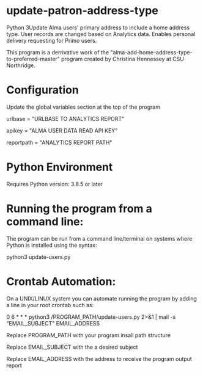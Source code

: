 # update-patron-address-type
Python 3Update Alma users' primary address to include a home address type. User records are changed based on Analytics data. Enables personal delivery requesting for Primo users. 

This program is a derrivative work of the "alma-add-home-address-type-to-preferred-master" program created by Christina Hennessey at CSU Northridge. 

# Configuration
Update the global variables section at the top of the program

urlbase = "URLBASE TO ANALYTICS REPORT"

apikey = "ALMA USER DATA READ API KEY"

reportpath = "ANALYTICS REPORT PATH"

# Python Environment
Requires Python version: 3.8.5 or later

# Running the program from a command line:
The program can be run from a command line/terminal on systems where Python is installed using the syntax:

python3 update-users.py

# Crontab Automation:
On a UNIX/LINUX system you can automate running the program by adding a line in your root crontab such as:

0 6 * * * python3 /PROGRAM_PATH/update-users.py 2>&1 | mail -s "EMAIL_SUBJECT" EMAIL_ADDRESS
  
Replace PROGRAM_PATH with your program insall path structure
  
Replace EMAIL_SUBJECT with the a desired subject

Replace EMAIL_ADDRESS with the address to receive the program output report
  



